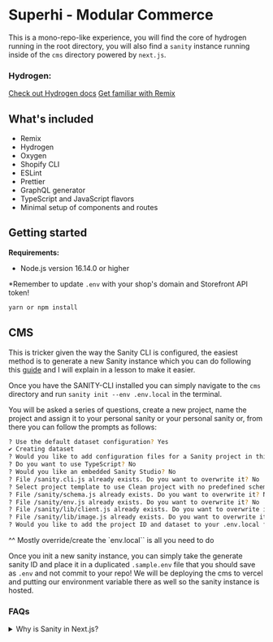 # Superhi - Modular Commerce

This is a mono-repo-like experience, you will find the core of hydrogen running in the root directory, you will also find a `sanity` instance running inside of the `cms` directory powered by `next.js`. 

### Hydrogen:

[Check out Hydrogen docs](https://shopify.dev/custom-storefronts/hydrogen)
[Get familiar with Remix](https://remix.run/docs/en/v1)

## What's included

- Remix
- Hydrogen
- Oxygen
- Shopify CLI
- ESLint
- Prettier
- GraphQL generator
- TypeScript and JavaScript flavors
- Minimal setup of components and routes

## Getting started

**Requirements:**

- Node.js version 16.14.0 or higher

*Remember to update `.env` with your shop's domain and Storefront API token!

```bash
yarn or npm install
```

## CMS 

This is tricker given the way the Sanity CLI is configured, the easiest method is to generate a new Sanity instance which you can do following this [guide](https://www.sanity.io/docs/installation) and I will explain in a lesson to make it easier.

Once you have the SANITY-CLI installed you can simply navigate to the `cms` directory and run `sanity init --env .env.local` in the terminal.

You will be asked a series of questions, create a new project, name the project and assign it to your personal sanity or your personal sanity or, from there you can follow the prompts as follows:

```bash
? Use the default dataset configuration? Yes
✔ Creating dataset
? Would you like to add configuration files for a Sanity project in this Next.js folder? Yes
? Do you want to use TypeScript? No
? Would you like an embedded Sanity Studio? No
? File /sanity.cli.js already exists. Do you want to overwrite it? No
? Select project template to use Clean project with no predefined schemas
? File /sanity/schema.js already exists. Do you want to overwrite it? No
? File /sanity/env.js already exists. Do you want to overwrite it? No
? File /sanity/lib/client.js already exists. Do you want to overwrite it? No
? File /sanity/lib/image.js already exists. Do you want to overwrite it? No
? Would you like to add the project ID and dataset to your .env.local file? Yes
```

^^ Mostly override/create the `env.local`` is all you need to do 

Once you init a new sanity instance, you can simply take the generate sanity ID and place it in a duplicated `.sample.env` file that you should save as `.env` and not commit to your repo! We will be deploying the cms to vercel and putting our environment variable there as well so the sanity instance is hosted.


### FAQs

<details>
  <summary>Why is Sanity in Next.js?</summary>
  Sanity is a unique CMS platform that can be embedded anywhere, that means we don't have to host the studio on sanity itself. We can instead host it on any platform we want (in this case vercel). We do this because it gives our sanity extra powers out of the box, we can now utilize next.js as well as `api` routes for handling complex api interactions without our studio, we won't go into explicit details around everything you can do with the additional power of next.js but I want you to have the best tool set to do more with modular commerce. I'll be linking a tutorial to how I upload files directly to Shopify in my Sanity studio and it's only possible with next.js and vercel hosted solutions. We can also give our CMS a custom domain like cms.website.com that makes it easier for the client or you to access it on the web. 
</details>
